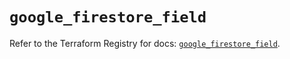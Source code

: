 # `google_firestore_field`

Refer to the Terraform Registry for docs: [`google_firestore_field`](https://registry.terraform.io/providers/hashicorp/google/6.28.0/docs/resources/firestore_field).
